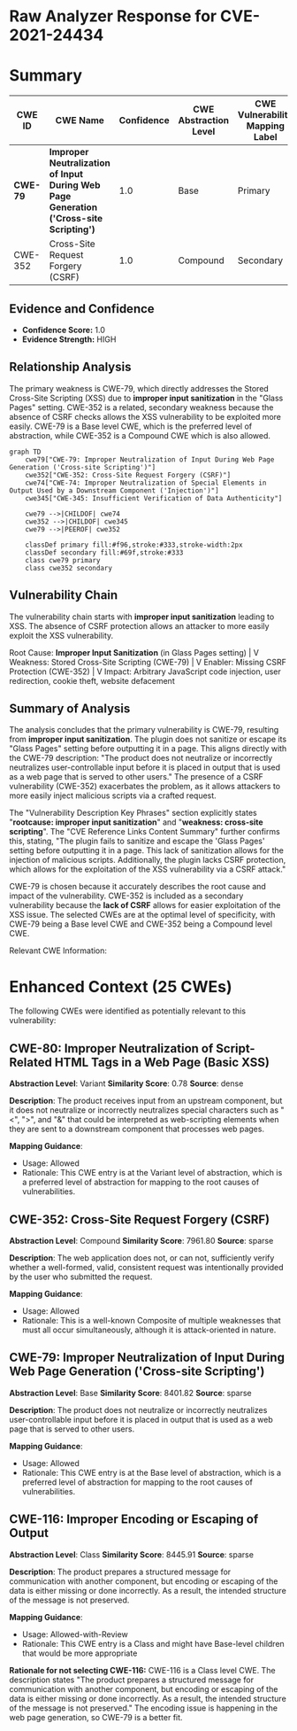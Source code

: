 # Raw Analyzer Response for CVE-2021-24434

# Summary
| CWE ID | CWE Name | Confidence | CWE Abstraction Level | CWE Vulnerability Mapping Label | CWE-Vulnerability Mapping Notes |
|---|---|---|---|---|---|
| **CWE-79** | **Improper Neutralization of Input During Web Page Generation ('Cross-site Scripting')** | 1.0 | Base | Primary | Allowed |
| CWE-352 | Cross-Site Request Forgery (CSRF) | 1.0 | Compound | Secondary | Allowed |

## Evidence and Confidence

*   **Confidence Score:** 1.0
*   **Evidence Strength:** HIGH

## Relationship Analysis
The primary weakness is CWE-79, which directly addresses the Stored Cross-Site Scripting (XSS) due to **improper input sanitization** in the "Glass Pages" setting. CWE-352 is a related, secondary weakness because the absence of CSRF checks allows the XSS vulnerability to be exploited more easily. CWE-79 is a Base level CWE, which is the preferred level of abstraction, while CWE-352 is a Compound CWE which is also allowed.
```mermaid
graph TD
    cwe79["CWE-79: Improper Neutralization of Input During Web Page Generation ('Cross-site Scripting')"]
    cwe352["CWE-352: Cross-Site Request Forgery (CSRF)"]
    cwe74["CWE-74: Improper Neutralization of Special Elements in Output Used by a Downstream Component ('Injection')"]
    cwe345["CWE-345: Insufficient Verification of Data Authenticity"]
    
    cwe79 -->|CHILDOF| cwe74
    cwe352 -->|CHILDOF| cwe345
    cwe79 -->|PEEROF| cwe352

    classDef primary fill:#f96,stroke:#333,stroke-width:2px
    classDef secondary fill:#69f,stroke:#333
    class cwe79 primary
    class cwe352 secondary
```

## Vulnerability Chain
The vulnerability chain starts with **improper input sanitization** leading to XSS. The absence of CSRF protection allows an attacker to more easily exploit the XSS vulnerability.

Root Cause: **Improper Input Sanitization** (in Glass Pages setting)
|
V
Weakness: Stored Cross-Site Scripting (CWE-79)
|
V
Enabler: Missing CSRF Protection (CWE-352)
|
V
Impact: Arbitrary JavaScript code injection, user redirection, cookie theft, website defacement

## Summary of Analysis
The analysis concludes that the primary vulnerability is CWE-79, resulting from **improper input sanitization**. The plugin does not sanitize or escape its "Glass Pages" setting before outputting it in a page. This aligns directly with the CWE-79 description: "The product does not neutralize or incorrectly neutralizes user-controllable input before it is placed in output that is used as a web page that is served to other users." The presence of a CSRF vulnerability (CWE-352) exacerbates the problem, as it allows attackers to more easily inject malicious scripts via a crafted request.

The "Vulnerability Description Key Phrases" section explicitly states "**rootcause: improper input sanitization**" and "**weakness: cross-site scripting**". The "CVE Reference Links Content Summary" further confirms this, stating, "The plugin fails to sanitize and escape the 'Glass Pages' setting before outputting it in a page. This lack of sanitization allows for the injection of malicious scripts. Additionally, the plugin lacks CSRF protection, which allows for the exploitation of the XSS vulnerability via a CSRF attack."

CWE-79 is chosen because it accurately describes the root cause and impact of the vulnerability. CWE-352 is included as a secondary vulnerability because the **lack of CSRF** allows for easier exploitation of the XSS issue. The selected CWEs are at the optimal level of specificity, with CWE-79 being a Base level CWE and CWE-352 being a Compound level CWE.

Relevant CWE Information:

# Enhanced Context (25 CWEs)
The following CWEs were identified as potentially relevant to this vulnerability:

## CWE-80: Improper Neutralization of Script-Related HTML Tags in a Web Page (Basic XSS)
**Abstraction Level**: Variant
**Similarity Score**: 0.78
**Source**: dense

**Description**:
The product receives input from an upstream component, but it does not neutralize or incorrectly neutralizes special characters such as "<", ">", and "&" that could be interpreted as web-scripting elements when they are sent to a downstream component that processes web pages.

**Mapping Guidance**:
- Usage: Allowed
- Rationale: This CWE entry is at the Variant level of abstraction, which is a preferred level of abstraction for mapping to the root causes of vulnerabilities.

## CWE-352: Cross-Site Request Forgery (CSRF)
**Abstraction Level**: Compound
**Similarity Score**: 7961.80
**Source**: sparse

**Description**:
The web application does not, or can not, sufficiently verify whether a well-formed, valid, consistent request was intentionally provided by the user who submitted the request.

**Mapping Guidance**:
- Usage: Allowed
- Rationale: This is a well-known Composite of multiple weaknesses that must all occur simultaneously, although it is attack-oriented in nature.

## CWE-79: Improper Neutralization of Input During Web Page Generation ('Cross-site Scripting')
**Abstraction Level**: Base
**Similarity Score**: 8401.82
**Source**: sparse

**Description**:
The product does not neutralize or incorrectly neutralizes user-controllable input before it is placed in output that is used as a web page that is served to other users.

**Mapping Guidance**:
- Usage: Allowed
- Rationale: This CWE entry is at the Base level of abstraction, which is a preferred level of abstraction for mapping to the root causes of vulnerabilities.

## CWE-116: Improper Encoding or Escaping of Output
**Abstraction Level**: Class
**Similarity Score**: 8445.91
**Source**: sparse

**Description**:
The product prepares a structured message for communication with another component, but encoding or escaping of the data is either missing or done incorrectly. As a result, the intended structure of the message is not preserved.

**Mapping Guidance**:
- Usage: Allowed-with-Review
- Rationale: This CWE entry is a Class and might have Base-level children that would be more appropriate

**Rationale for not selecting CWE-116:**
CWE-116 is a Class level CWE. The description states "The product prepares a structured message for communication with another component, but encoding or escaping of the data is either missing or done incorrectly. As a result, the intended structure of the message is not preserved." The encoding issue is happening in the web page generation, so CWE-79 is a better fit.